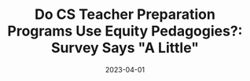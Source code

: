 ---
title: 'Do CS Teacher Preparation Programs Use Equity Pedagogies?: Survey Says "A Little"'
collection: publications
permalink: /publication/inpress
date: 2023-04-01
venue: "AERA"
paperurl: 
citation: '<b><u>Hu, A. D.</u></b>, Heath, M. K., Yadav, A. (<i>in press</i>). Do CS Teacher Preparation Programs Use Equity Pedagogies?: Survey Says "A Little". Annual Meeting of the AERA, Chicago, IL, USA'
inpress: true
excerpt: nil
---